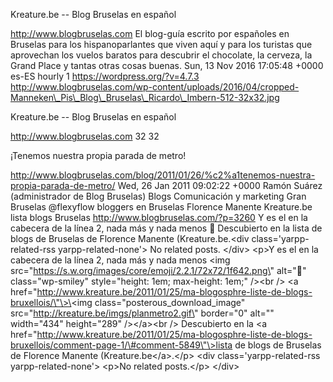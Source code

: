 Kreature.be -- Blog Bruselas en español

http://www.blogbruselas.com El blog-guía escrito por españoles en
Bruselas para los hispanoparlantes que viven aquí y para los turistas
que aprovechan los vuelos baratos para descubrir el chocolate, la
cerveza, la Grand Place y tantas otras cosas buenas. Sun, 13 Nov 2016
17:05:48 +0000 es-ES hourly 1 https://wordpress.org/?v=4.7.3
http://www.blogbruselas.com/wp-content/uploads/2016/04/cropped-Manneken\_Pis\_Blog\_Bruselas\_Ricardo\_Imbern-512-32x32.jpg

Kreature.be -- Blog Bruselas en español

http://www.blogbruselas.com 32 32

¡Tenemos nuestra propia parada de metro!

http://www.blogbruselas.com/blog/2011/01/26/%c2%a1tenemos-nuestra-propia-parada-de-metro/
Wed, 26 Jan 2011 09:02:22 +0000 Ramón Suárez (administrador de Blog
Bruselas) Blogs Comunicación y marketing Gran Bruselas \@flexyflow
bloggers en Bruselas Florence Manente Kreature.be lista blogs Bruselas
http://www.blogbruselas.com/?p=3260 Y es el en la cabecera de la línea
2, nada más y nada menos 🙂 Descubierto en la lista de blogs de Bruselas
de Florence Manente (Kreature.be.\<div class=\'yarpp-related-rss
yarpp-related-none\'\> No related posts. \</div\> \<p\>Y es el en la
cabecera de la línea 2, nada más y nada menos \<img
src=\"https://s.w.org/images/core/emoji/2.2.1/72x72/1f642.png\"
alt=\"🙂\" class=\"wp-smiley\" style=\"height: 1em; max-height: 1em;\"
/\>\<br /\> \<a
href=\"http://www.kreature.be/2011/01/25/ma-blogosphre-liste-de-blogs-bruxellois/\"\>\<img
class=\"posterous\_download\_image\"
src=\"http://kreature.be/imgs/planmetro2.gif\" border=\"0\" alt=\"\"
width=\"434\" height=\"289\" /\>\</a\>\<br /\> Descubierto en la \<a
href=\"http://www.kreature.be/2011/01/25/ma-blogosphre-liste-de-blogs-bruxellois/comment-page-1/\#comment-5849\"\>lista
de blogs de Bruselas de Florence Manente (Kreature.be\</a\>.\</p\> \<div
class=\'yarpp-related-rss yarpp-related-none\'\> \<p\>No related
posts.\</p\> \</div\>
